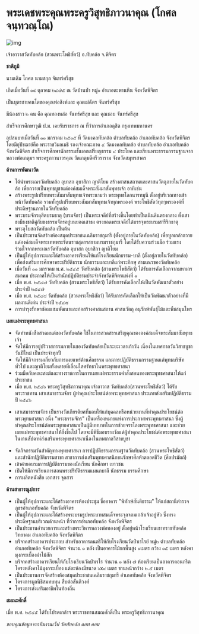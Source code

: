 # พระเดชพระคุณพระครูวิสุทธิภาวนาคุณ (โกศล จนฺทวณฺโณ)

![img](/images/master/_หลวงพ่อโกศล.jpeg)

เจ้าอาวาสวัดทับคล้อ (สวนพระโพธิสัตว์) อ.ทับคล้อ จ.พิจิตร

**ชาติภูมิ**

นามเดิม โกศล นามสกุล จันทร์ศรีสุข

เกิดเมื่อวันที่ ๑๙ ตุลาคม ๒๔๗๕ ณ วัดบ้านป่า หมู่๑ อำเภอตะพานหิน จังหวัดพิจิตร

เป็นบุตรชายคนโตของคุณพ่อสิงห์และ คุณแม่ฉัตร จันทร์ศรีสุข

มีน้องสาว ๒ คน คือ คุณทองหล่อ จันทร์ศรีสุข และ คุณชอบ จันทร์ศรีสุข

สำเร็จการศึกษาวุฒิ ป.ม. เคยรับราชการ ณ ที่ว่าการอำเภอดุสิต กรุงเทพมหานคร

อุปสมบทเมื่อวันที่ ๑๑ มกราคม ๒๕๑๕ ที่ วัดมงคลทับคล้อ ตำบลทับคล้อ อำเภอทับคล้อ จังหวัดพิจิตร โดยมีอุปัชฌาย์คือ พระราชวิมลเมธี รองเจ้าคณะภาค ๔ วัดมงคลทับคล้อ ตำบลทับคล้อ อำเภอทับคล้อ จังหวัดพิจิตร สำเร็จการศึกษานักธรรมชั้นเอกเปรียญธรรม ๔ ประโยค และเรียนพระธรรมกรรมฐานจากหลวงพ่อเกตุมฯ พระครูภาวนาวรคุณ วัดเกตุมดีศรีวราราม จังหวัดสมุทรสาคร

**ด้านการพัฒนาวัด**

- ได้นำพระเณรวัดทับคล้อ อุบาสก อุบาสิกา ญาติโยม สร้างศาสนสถานและศาสนวัตถุภายในวัดทับคล้อ เพื่อถวายเป็นพุทธบูชาแด่องค์สมเด็จพระสัมมาสัมพุทธเจ้า อาทิเช่น
- สร้างพระรูปเปรียบพระสัมมาสัมพุทธเจ้าพระนามว่า พระพุทธโลกนารทมุนี ตั้งอยู่บริเวณทางเข้าหน้าวัดทับคล้อ รวมทั้งรูปเปรียบพระสัมมาสัมพุทธเจ้าทุกพระองค์ พระโพธิสัตว์ทุกๆพระองค์ที่ประดิษฐานภายในวัดทับคล้อ
- พระบรมจักรดุสิตบรมธาตุ (บรมจักร) เป็นพระเจดีย์ที่สร้างขึ้นโดยทำเป็นเนินดินตรงกลาง ตั้งเสาธงมีธงชาติคู่กับธงธรรมจักรอยู่บนยอดเสาธง ตรงยอดพระเจดีย์ได้บรรจุพระบรมสารีริกธาตุ
- พระอุโบสถวัดทับคล้อ เป็นต้น
- เป็นประธานจัดสร้างห้องสมุดประชาชนเฉลิมราชกุมารี (ตั้งอยู่ภายในวัดทับคล้อ) เพื่อทูลเกล้าถวายแด่องค์สมเด็จพระเทพพระรัตนราชสุดาฯสยามบรมราชกุมารี โดยได้รับความร่วมมือ ร่วมแรง ร่วมใจจากพระเณรวัดทับคล้อ อุบาสก อุบาสิกา ญาติโยม
- เป็นผู้ให้อุปการะและได้สร้างอาคารเรียนให้แก่โรงเรียนนักธรรม-บาลี (ตั้งอยู่ภายในวัดทับคล้อ) เพื่อส่งเสริมการศึกษาพระปริยัติธรรม นักธรรมและบาลีแก่พระภิกษุ สามเณรของวัดทับคล้อ
- เมื่อวันที่ ๑๑ มกราคม พ.ศ. ๒๕๔๕ วัดทับคล้อ (สวนพระโพธิสัตว์) ได้รับการคัดเลือกจากมหาเถรสมาคม ประกาศให้เป็นสำนักปฏิบัติธรมประจำจังหวัดพิจิตรแห่งที่ ๑
- เมื่อ พ.ศ. ๒๕๔๗ วัดทับคล้อ (สวนพระโพธิสัตว์) ได้รับการคัดเลือกให้เป็นวัดพัฒนาตัวอย่าง ประจำปี ๒๕๔๗
- เมื่อ พ.ศ. ๒๕๔๘ วัดทับคล้อ (สวนพระโพธิสัตว์) ได้รับการคัดเลือกให้เป็นวัดพัฒนาตัวอย่างที่มีผลงานดีเด่น ประจำปี ๒๕๔๘
- การบำรุงรักษาซ่อมแซมพัฒนาและก่อสร้างศาสนสถาน ศาสนวัตถุ อนุรักษ์พันธุ์ไม้และพืชสมุนไพร

**เผยแผ่พระพุทธศาสนา**

- จัดทำหนังสือสวดมนต์ของวัดทับคล้อ ใช้ในการสวดสรรเสริญคุณขององค์สมเด็จพระสัมมาสัมพุทธเจ้า
- จัดให้มีการอยู่ปริวาสกรรมภายในของวัดทับคล้อเป็นระยะเวลาเก้าวัน เนื่องในเทศกาลวันวิสาขบูชา วันปีใหม่ เป็นประจำทุกปี
- จัดให้มีกิจกรรมเกี่ยวกับการเผยแพร่ด้านศีลธรรม และการปฏิบัติธรรมกรรมฐานแด่พุทธบริษัททั่วไป และญาติโยมทั้งหลายที่เลื่อมใสศรัทธาในพระพุทธศาสนา
- ร่วมมือกับคณะสงฆ์และทางราชการในการเผยแผ่พระธรรมคำสั่งสอนของพระพุทธศาสนาให้แก่ประชาชน
- เมื่อ พ.ศ. ๒๕๔๖ พระครูวิสุทธิภาวนาคุณ เจ้าอาวาส วัดทับคล้อ(สวนพระโพธิสัตว์) ได้รับพระราชทาน เสาเสมาธรรมจักร ผู้ทำคุณประโยชน์ต่อพระพุทธศาสนา ประเภทส่งเสริมปฏิบัติธรรม ปี ๒๕๔๖
* เสาเสมาธรรมจักร เป็นรางวัลเกียรติยศที่มอบให้แก่บุคคลหรือหน่วยงานที่ทำคุณประโยชน์ต่อพระพุทธศาสนา อนึ่ง "พระธรรมจักร" เป็นเครื่องหมายแห่งการประกาศพระพุทธศาสนา ซึ่งผู้ทำคุณประโยชน์ต่อพระพุทธศาสนาเป็นผู้มีบทบาทในการช่วยจรรโลงพระพุทธศาสนา และช่วยเผยแผ่พระพุทธศาสนาให้ยิ่งขึ้นไป โดยจะมีพิธีมอบรางวัลแด่ผู้ทำคุณประโยชน์ต่อพระพุทธศาสนา ในงานสัปดาห์ส่งเสริมพระพุทธศาสนาเนื่องในเทศกาลวิสาขบูชา
- จัดกิจกรรมวันสำคัญทางพุทธศาสนา การปฏิบัติธรรมกรรมฐานวัดทับคล้อ (สวนพระโพธิสัตว์) และสำนักปฏิบัติธรรมสาขา สาขาการส่งเสริมพุทธศาสนิกชนรักษาศีลห้าตลอดชีวิต (ศีลปรมัตถ์)
- เข้าค่ายอบรมการปฏิบัติธรรมของนักเรียน นักศึกษา เยาวชน
- เปิดให้มีการเรียนการสอนพระปริยัติธรรมแผนกบาลี นักธรรม ธรรมศึกษา
- การผลิตหนังสือ เอกสาร จุลสาร

**ด้านสาธารณูปการ**

- เป็นผู้ให้อุปการะและได้สร้างอาคารห้องประชุม ชื่ออาคาร "พิทักษ์สันติธรรม" ให้แก่สถานีตำรวจภูธรอำเภอทับคล้อ จังหวัดพิจิตร
- เป็นผู้ให้อุปการะและได้สร้างพระบรมรูปพระบาทสมเด็จพระจุลจอมเกล้าเจ้าอยู่หัว ซึ่งทรงประดิษฐานบริเวณด้านหน้า ที่ว่าการอำเภอทับคล้อ จังหวัดพิจิตร
- เป็นประธานอำนวยการและสร้างพระวิหารหลวงพ่อทองอยู่ ตั้งอยู่หน้าโรงเรียนเขาทรายทับคล้อวิทยาคม อำเภอทับคล้อ จังหวัดพิจิตร
- บริจาคสร้างอาคารประกอบ สำหรับอาคารดนตรีให้กับโรงเรียนวัดป่าเรไรย์ หมู่๒ ตำบลทับคล้อ อำเภอทับคล้อ จังหวัดพิจิตร จำนวน ๑ หลัง เป็นอาคารไม้ยกพื้นสูง ๑เมตร กว้าง ๑๕ เมตร หลังคามุงกระเบื้องฝาไม้สัก
- บริจาคสร้างอาคารเรียนให้กับโรงเรียนวัดป่าเรไร จำนวน ๑ หลัง ๗ ห้องเรียนเป็นอาคารคอนกรีต โครงหลังคาไม้มุงกระเบื้อง แต่ละห้องมีขนาด ๖x๙ เมตร ชานหน้ากว้าง ๒.๕ เมตร
- เป็นประธานการจัดสร้างห้องสมุดประชาชนเฉลิมราชกุมารี อำเภอทับคล้อ จังหวัดพิจิตร
- โครงการมูลนิธิสมทบทุน สืบต่อสันติวงศ์
- โครงการส่งเสริมอาชีพในท้องถิ่น

**สมณะศักดิ์**

เมื่อ พ.ศ. ๒๕๔๕ ได้รับโปรดเกล้าฯ พระราชทานสมณศักดิ์เป็น พระครูวิสุทธิภาวนาคุณ

*ขอบคุณข้อมูลจากทีมงานเว็ป วัดทับคล้อ ดอท คอม*
